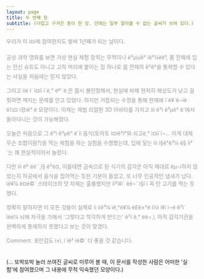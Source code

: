 ```yaml
---
layout: page
title: 두 번째 장
subtitle: (더럽고 구겨진 종이 한 장. 안에는 일부 알아볼 수 없는 글씨가 쓰여 있다.)
---
```


<p style="color: #999">
우리가 이 ì¤í에 참여한지도 벌써 1년째가 되는 날이다.<br>
<br>
공상 과학 영화를 보면 가상 현실 체험 장치는 무척이나 ë³µì¡íê² ìê²¼ëë°, 몸 전체에 입는 전신 슈트도 아니고 고작 머리에 붙이는 칩 하나로 몸 전체의 ê°ê°을 통제할 수 있다는 사실을 처음에는 믿지 않았다.<br>
<br>
그리고 ì­ìë ì´ ì¤íì ì´ê¸° ëª¨ë¸은 몹시 불안정해서, 현실에 비해 현저히 해상도가 낮고 걸핏하면 깨지는 문제를 안고 있었다. 하지만 거듭되는 수정을 통해 현재에 ì´ë¥´ë¬ìë ê½¤ ì정íê° ë 모양이다. 이제는 제법 리얼한 3D 아바타를 가지고 ìíì ê°ì ê³µê° ë´에서 돌아다니는 것이 가능해졌다.<br>
<br>
오늘은 처음으로 그 ê°ì ê³µê° ë´ìì 음식(토마토 ì¤íê²í°와 쇠고ê¸° ì¤íì´í¬... 이게 대체 무슨 조합이람?)을 먹는 체험을 하는 실험을 수행했는데, 입에 닿는 ììì ì§ê°ê³¼ ë§ ìì²´는 꽤 현실적이어서 놀랐다.<br>
<br>
다만 ììì ëº ëë¨¸ì§ ê²ë¤, 이를테면 금속으로 된 식기의 감각은 아직 제대로 êµ¬í하지 않았는지 허공에서 음식을 집어먹는 듯한 기분이 들었고, 또 너무 인공적인 냄새가 났다. ìë¥¼ ë¤ë©´ 스테이크의 맛 자체는 훌륭했지만 íì°í¥ì´ ëë¬´ ì§ì´ì 꼭 탄 고기를 먹는 듯 했다.<br>
<br>
정확히 말하자면 이 모든 것들이 실제로 ìì ììê³¼ ìê¸°ë¥¼ ë£ê±°ë ì½ì í¥ì ì¬ë ê²ì´ ìëë¼ 뇌에 자극을 가해서 '그렇다고 착각하게 만드는' ê²ì´ê¸° ëë¬¸ì, 아직 감각기관을 완벽하게 통제하지 못했다고 보는 것이 맞겠다.<br>
<br>
Comment. 포만감도 ì±ì¸ ì ìê² íë©´ 더 좋을 것 같습니다.<br>
</p>
<p>
<br>
(... 또박또박 눌러 쓰여진 글씨로 미루어 볼 때, 이 문서를 작성한 사람은 어떠한 '실험'에 참여했으며 그 내용에 무척 익숙했던 모양이다.)
</p>